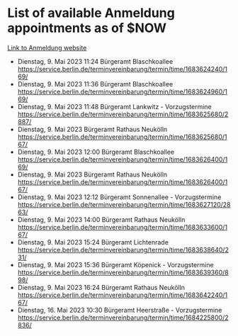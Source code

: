 # List of available Anmeldung appointments as of $NOW
[Link to Anmeldung website](https://service.berlin.de/terminvereinbarung/termin/tag.php?termin=1&anliegen[]=120686&dienstleisterlist=122210,122217,327316,122219,327312,122227,327314,122231,327346,122243,327348,122254,122252,329742,122260,329745,122262,329748,122271,327278,122273,327274,122277,327276,330436,122280,327294,122282,327290,122284,327292,122291,327270,122285,327266,122286,327264,122296,327268,150230,329760,122297,327286,122294,327284,122312,329763,122314,329775,122304,327330,122311,327334,122309,327332,317869,122281,327352,122279,329772,122283,122276,327324,122274,327326,122267,329766,122246,327318,122251,327320,122257,327322,122208,327298,122226,327300&herkunft=http%3A%2F%2Fservice.berlin.de%2Fdienstleistung%2F120686%2F)
- Dienstag, 9. Mai 2023 11:24 Bürgeramt Blaschkoallee https://service.berlin.de/terminvereinbarung/termin/time/1683624240/169/
- Dienstag, 9. Mai 2023 11:36 Bürgeramt Blaschkoallee https://service.berlin.de/terminvereinbarung/termin/time/1683624960/169/
- Dienstag, 9. Mai 2023 11:48 Bürgeramt Lankwitz - Vorzugstermine https://service.berlin.de/terminvereinbarung/termin/time/1683625680/2887/
- Dienstag, 9. Mai 2023  Bürgeramt Rathaus Neukölln https://service.berlin.de/terminvereinbarung/termin/time/1683625680/167/
- Dienstag, 9. Mai 2023 12:00 Bürgeramt Blaschkoallee https://service.berlin.de/terminvereinbarung/termin/time/1683626400/169/
- Dienstag, 9. Mai 2023  Bürgeramt Rathaus Neukölln https://service.berlin.de/terminvereinbarung/termin/time/1683626400/167/
- Dienstag, 9. Mai 2023 12:12 Bürgeramt Sonnenallee - Vorzugstermine https://service.berlin.de/terminvereinbarung/termin/time/1683627120/2863/
- Dienstag, 9. Mai 2023 14:00 Bürgeramt Rathaus Neukölln https://service.berlin.de/terminvereinbarung/termin/time/1683633600/167/
- Dienstag, 9. Mai 2023 15:24 Bürgeramt Lichtenrade https://service.berlin.de/terminvereinbarung/termin/time/1683638640/231/
- Dienstag, 9. Mai 2023 15:36 Bürgeramt Köpenick - Vorzugstermine https://service.berlin.de/terminvereinbarung/termin/time/1683639360/898/
- Dienstag, 9. Mai 2023 16:24 Bürgeramt Rathaus Neukölln https://service.berlin.de/terminvereinbarung/termin/time/1683642240/167/
- Dienstag, 16. Mai 2023 10:30 Bürgeramt Heerstraße - Vorzugstermine https://service.berlin.de/terminvereinbarung/termin/time/1684225800/2836/
